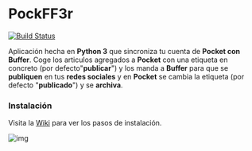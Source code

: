# PockFF3r

[![Build Status](https://travis-ci.org/joemccann/dillinger.svg?branch=master)](https://github.com/R4f4Lc/pockffer)

Aplicación hecha en **Python 3** que sincroniza tu cuenta de **Pocket con Buffer**. 
Coge los articulos agregados a **Pocket** con una etiqueta en concreto (por defecto"**publicar**") y los manda a **Buffer** para que se **publiquen** en tus **redes sociales** y en **Pocket** se cambia la etiqueta (por defecto "**publicado**") y se **archiva**. 

### Instalación
Visita la [Wiki](https://github.com/R4f4Lc/pockffer/wiki) para ver los pasos de instalación.

![img](https://i.imgur.com/VuhytfC.png)

[Twitter]: <https://twitter.com/RafaLpeC/>
